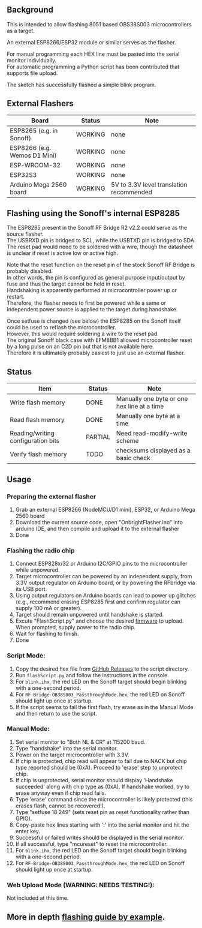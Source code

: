 ## Background
This is intended to allow flashing 8051 based OBS38S003 microcontrollers as a target.  

An external ESP8266/ESP32 module or similar serves as the flasher.

For manual programming each HEX line must be pasted into the serial monitor individually.  
For automatic programming a Python script has been contributed that supports file upload.  

The sketch has successfully flashed a simple blink program.  

## External Flashers
| Board | Status | Note | 
| ------------- | ------------- | ------------- | 
|  ESP8265 (e.g. in Sonoff) | WORKING  | none | 
|  ESP8266 (e.g. Wemos D1 Mini) | WORKING  | none | 
|  ESP-WROOM-32 | WORKING  | none | 
|  ESP32S3 | WORKING  | none | 
|  Arduino Mega 2560 board | WORKING | 5V to 3.3V level translation recommended |

## Flashing using the Sonoff's internal ESP8285
The ESP8285 present in the Sonoff RF Bridge R2 v2.2 could serve as the source flasher.  
The USBRXD pin is bridged to SCL, while the USBTXD pin is bridged to SDA.  
The reset pad would need to be soldered with a wire, though the datasheet is unclear if reset is active low or active high.  

Note that the reset function on the reset pin of the stock Sonoff RF Bridge is probably disabled.  
In other words, the pin is configured as general purpose input/output by fuse and thus the target cannot be held in reset.  
Handshaking is apparently performed at microcontroller power up or restart.  
Therefore, the flasher needs to first be powered while a same or independent power source is applied to the target during handshake.  

Once setfuse is changed (see below) the ESP8285 on the Sonoff itself could be used to reflash the microcontroller.  
However, this would require soldering a wire to the reset pad.  
The original Sonoff black case with EFM8BB1 allowed microcontroller reset by a long pulse on an C2D pin but that is not available here.  
Therefore it is ultimately probably easiest to just use an external flasher.  

## Status
| Item | Status | Note | 
| ------------- | ------------- | ------------- | 
|  Write flash memory | DONE  | Manually one byte or one hex line at a time | 
|  Read flash memory | DONE  | Manually one byte at a time | 
|  Reading/writing configuration bits | PARTIAL  | Need read-modify-write scheme | 
|  Verify flash memory | TODO  | checksums displayed as a basic check | 
## Usage

### Preparing the external flasher
1. Grab an external ESP8266 (NodeMCU/D1 mini), ESP32, or Arduino Mega 2560 board
2. Download the current source code, open "OnbrightFlasher.ino" into arduino IDE, and then compile and upload it to the external flasher
3. Done

### Flashing the radio chip
1. Connect ESP828x/32 or Arduino I2C/GPIO pins to the microcontroller while unpowered.  
2. Target microcontroller can be powered by an independent supply,  from 3.3V output regulator on Arduino board, or by powering the RFbridge via its USB port.  
3. Using output regulators on Arduino boards can lead to power up glitches (e.g., recommend erasing ESP8285 first and confirm regulator can supply 100 mA or greater).  
4. Target should remain unpowered until handshake is started.
5. Excute "FlashScript.py" and choose the desired [firmware](https://github.com/mightymos/RF-Bridge-OB38S003/releases/) to upload. When prompted, supply power to the radio chip.
6. Wait for flashing to finish.
7. Done


### Script Mode:
1. Copy the desired hex file from [GitHub Releases](https://github.com/mightymos/RF-Bridge-OB38S003/releases) to the script directory.
2. Run `flashScript.py` and follow the instructions in the console.
3. For `blink.ihx`, the red LED on the Sonoff target should begin blinking with a one-second period.
4. For `RF-Bridge-OB38S003_PassthroughMode.hex`, the red LED on Sonoff should light up once at startup.
5. If the script seems to fail the first flash, try erase as in the Manual Mode and then return to use the script.

### Manual Mode:

1. Set serial monitor to "Both NL & CR" at 115200 baud.
2. Type "handshake" into the serial monitor.
3. Power on the target microcontroller with 3.3V.
4. If chip is protected, chip read will appear to fail due to NACK but chip type reported should be (0xA). Proceed to 'erase' step to unprotect chip.
5. If chip is unprotected, serial monitor should display 'Handshake succeeded' along with chip type as (0xA). If handshake worked, try to erase anyway even if chip read fails.
6. Type 'erase' command since the microcontroller is likely protected (this erases flash, cannot be recovered!).
7. Type "setfuse 18 249" (sets reset pin as reset functionality rather than GPIO).
8. Copy-paste hex lines starting with ':' into the serial monitor and hit the enter key.
9. Successful or failed writes should be displayed in the serial monitor.
10. If all successful, type "mcureset" to reset the microcontroller.
11. For `blink.ihx`, the red LED on the Sonoff target should begin blinking with a one-second period.
12. For `RF-Bridge-OB38S003_PassthroughMode.hex`, the red LED on Sonoff should light up once at startup.


### Web Upload Mode (WARNING: NEEDS TESTING!):
Not included at this time.


## More in depth [flashing guide by example](flashing-guide-by-example.md). ##
